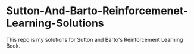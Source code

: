 # Sutton-And-Barto-Reinforcemenet-Learning-Solutions
This repo is my solutions for Sutton and Barto's Reinforcement Learning Book.
